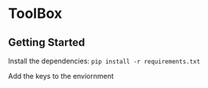 # ToolBox

## Getting Started

Install the dependencies:
`pip install -r requirements.txt`

Add the keys to the enviornment


